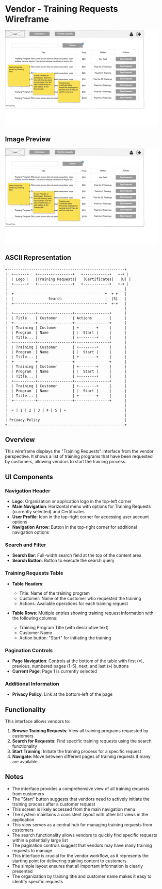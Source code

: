 # Vendor - Training Requests Wireframe

![Vendor - Training Requests](./v-training-requests.png)

## Image Preview

![Vendor - Training Requests](./v-training-requests.png)

## ASCII Representation

```
+------------------------------------------------------+
|  +------+   +----------------+   +------------+   +-+ |
|  | Logo |   |Training Requests|   |Certificates|   |U| |
|  +------+   +----------------+   +------------+   +-+ |
|                                                      |
|  +------------------------------------------+  +-+   |
|  |                Search                    |  |S|   |
|  +------------------------------------------+  +-+   |
|                                                      |
|  +----------+----------------+----------------+      |
|  | Title    | Customer       | Actions        |      |
|  +----------+----------------+----------------+      |
|  | Training | Customer       | +--------+     |      |
|  | Program  | Name           | |  Start |     |      |
|  | Title... |                | +--------+     |      |
|  +----------+----------------+----------------+      |
|  | Training | Customer       | +--------+     |      |
|  | Program  | Name           | |  Start |     |      |
|  | Title... |                | +--------+     |      |
|  +----------+----------------+----------------+      |
|  | Training | Customer       | +--------+     |      |
|  | Program  | Name           | |  Start |     |      |
|  | Title... |                | +--------+     |      |
|  +----------+----------------+----------------+      |
|  | Training | Customer       | +--------+     |      |
|  | Program  | Name           | |  Start |     |      |
|  | Title... |                | +--------+     |      |
|  +----------+----------------+----------------+      |
|                                                      |
|  « | 1 | 2 | 3 | 4 | 5 | »                           |
|                                                      |
| Privacy Policy                                       |
+------------------------------------------------------+
```

## Overview

This wireframe displays the "Training Requests" interface from the vendor perspective. It shows a list of training programs that have been requested by customers, allowing vendors to start the training process.

## UI Components

### Navigation Header
- **Logo**: Organization or application logo in the top-left corner
- **Main Navigation**: Horizontal menu with options for Training Requests (currently selected) and Certificates
- **User Profile**: Icon in the top-right corner for accessing user account options
- **Navigation Arrow**: Button in the top-right corner for additional navigation options

### Search and Filter
- **Search Bar**: Full-width search field at the top of the content area
- **Search Button**: Button to execute the search query

### Training Requests Table
- **Table Headers**:
  - Title: Name of the training program
  - Customer: Name of the customer who requested the training
  - Actions: Available operations for each training request

- **Table Rows**: Multiple entries showing training request information with the following columns:
  - Training Program Title (with descriptive text)
  - Customer Name
  - Action button: "Start" for initiating the training

### Pagination Controls
- **Page Navigation**: Controls at the bottom of the table with first («), previous, numbered pages (1-5), next, and last (») buttons
- **Current Page**: Page 1 is currently selected

### Additional Information
- **Privacy Policy**: Link at the bottom-left of the page

## Functionality

This interface allows vendors to:

1. **Browse Training Requests**: View all training programs requested by customers
2. **Search for Requests**: Find specific training requests using the search functionality
3. **Start Training**: Initiate the training process for a specific request
4. **Navigate**: Move between different pages of training requests if many are available

## Notes

- The interface provides a comprehensive view of all training requests from customers
- The "Start" button suggests that vendors need to actively initiate the training process after a customer request
- This screen is likely accessed from the main navigation menu
- The system maintains a consistent layout with other list views in the application
- This view serves as a central hub for managing training requests from customers
- The search functionality allows vendors to quickly find specific requests within a potentially large list
- The pagination controls suggest that vendors may have many training requests to manage
- This interface is crucial for the vendor workflow, as it represents the starting point for delivering training content to customers
- The simple layout ensures that all important information is clearly presented
- The organization by training title and customer name makes it easy to identify specific requests
